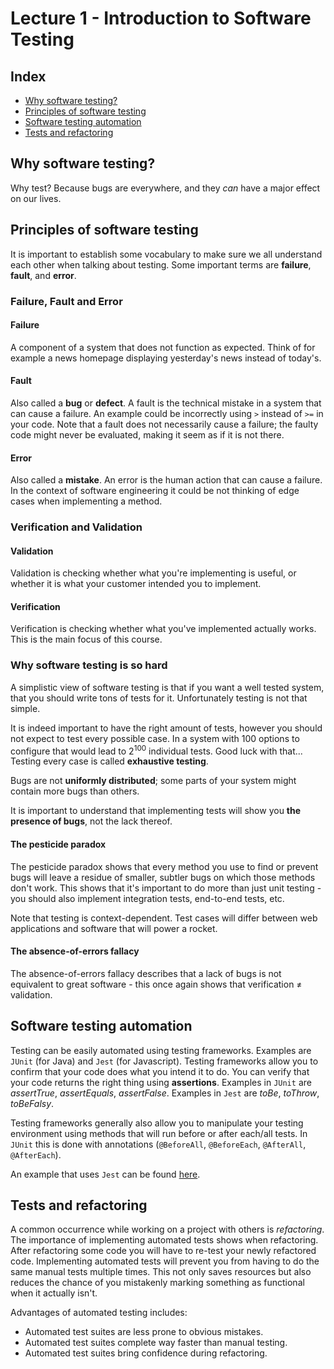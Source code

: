 # Lecture 1 - Introduction to Software Testing

## Index
- [Why software testing?](#why-software-testing)
- [Principles of software testing](#principles-of-software-testing)
- [Software testing automation](#software-testing-automation)
- [Tests and refactoring](#tests-and-refactoring)

## Why software testing?
Why test? Because bugs are everywhere, and they *can* have a major effect on our lives.

## Principles of software testing
It is important to establish some vocabulary to make sure we all understand each other when talking about testing.
Some important terms are **failure**, **fault**, and **error**.

### Failure, Fault and Error
#### Failure
A component of a system that does not function as expected.
Think of for example a news homepage displaying yesterday's news instead of today's.

#### Fault
Also called a **bug** or **defect**. A fault is the technical mistake in a system that can cause a failure.
An example could be incorrectly using `>` instead of `>=` in your code.
Note that a fault does not necessarily cause a failure; the faulty code might never be evaluated,
making it seem as if it is not there.

#### Error
Also called a **mistake**. An error is the human action that can cause a failure.
In the context of software engineering it could be not thinking of edge cases when implementing a method.

### Verification and Validation
#### Validation
Validation is checking whether what you're implementing is useful,
or whether it is what your customer intended you to implement.

#### Verification
Verification is checking whether what you've implemented actually works. This is the main focus of this course.

### Why software testing is so hard
A simplistic view of software testing is that if you want a well tested system,
that you should write tons of tests for it. Unfortunately testing is not that simple.

It is indeed important to have the right amount of tests, however you should not expect to test every possible case.
In a system with 100 options to configure that would lead to 2<sup>100</sup> individual tests. Good luck with that...
Testing every case is called **exhaustive testing**.

Bugs are not **uniformly distributed**; some parts of your system might contain more bugs than others.

It is important to understand that implementing tests will show you **the presence of bugs**, not the lack thereof.

#### The pesticide paradox
The pesticide paradox shows that every method you use to find or prevent bugs will leave a residue of smaller, subtler
bugs on which those methods don't work. This shows that it's important to do more than just unit testing - you should
also implement integration tests, end-to-end tests, etc.

Note that testing is context-dependent. Test cases will differ between web applications and software that will power a
rocket.

#### The absence-of-errors fallacy
The absence-of-errors fallacy describes that a lack of bugs is not equivalent to great software - this once again shows
that verification &ne; validation.

## Software testing automation
Testing can be easily automated using testing frameworks. Examples are `JUnit` (for Java) and `Jest` (for Javascript).
Testing frameworks allow you to confirm that your code does what you intend it to do. You can verify that your code
returns the right thing using **assertions**. Examples in `JUnit` are *assertTrue*, *assertEquals*, *assertFalse*.
Examples in `Jest` are *toBe*, *toThrow*, *toBeFalsy*.

Testing frameworks generally also allow you to manipulate your testing environment using methods that will run before
or after each/all tests. In `JUnit` this is done with annotations (`@BeforeAll`, `@BeforeEach`, `@AfterAll`, `@AfterEach`).

An example that uses `Jest` can be found [here](/src/roman).

## Tests and refactoring
A common occurrence while working on a project with others is *refactoring*. The importance of implementing automated
tests shows when refactoring. After refactoring some code you will have to re-test your newly refactored code.
Implementing automated tests will prevent you from having to do the same manual tests multiple times. This not only
saves resources but also reduces the chance of you mistakenly marking something as functional when it actually isn't.

Advantages of automated testing includes:
- Automated test suites are less prone to obvious mistakes.
- Automated test suites complete way faster than manual testing.
- Automated test suites bring confidence during refactoring.
